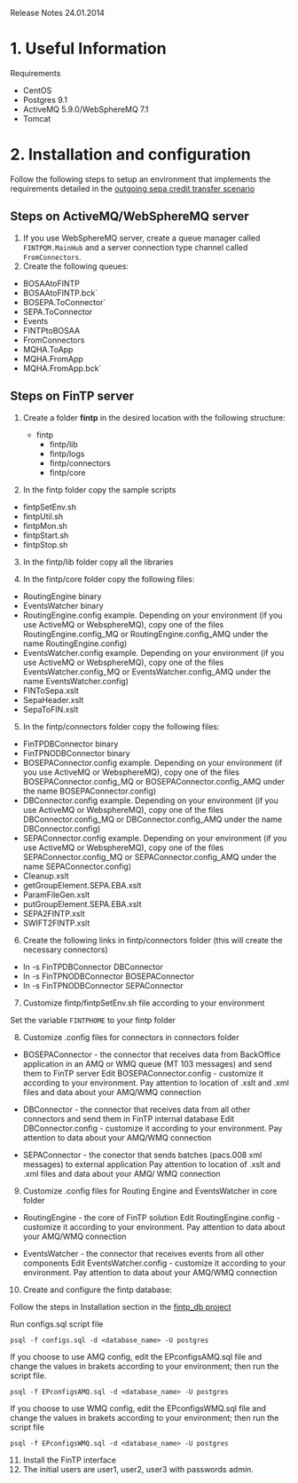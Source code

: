 Release Notes 24.01.2014

# 1. Useful Information

Requirements

- CentOS
- Postgres 9.1
- ActiveMQ  5.9.0/WebSphereMQ 7.1
- Tomcat 

# 2. Installation and configuration

Follow the following steps to setup an environment that implements the requirements detailed in the [outgoing sepa credit transfer scenario](http://www.fintp.org/releases/fintp-usage-scenarios/scenario-outgoing-sepa-credit-transfer/)

## Steps on ActiveMQ/WebSphereMQ server

1. If you use WebSphereMQ server, create a queue manager called `FINTPQM.MainHub` and a server connection type channel called `FromConnectors`.
2. Create the following queues:

- BOSAAtoFINTP
- BOSAAtoFINTP.bck`
- BOSEPA.ToConnector`
- SEPA.ToConnector
- Events
- FINTPtoBOSAA
- FromConnectors
- MQHA.ToApp
- MQHA.FromApp
- MQHA.FromApp.bck`

## Steps on FinTP server

1. Create a folder **fintp** in the desired location with the following structure:

    - fintp
      - fintp/lib
      - fintp/logs
      - fintp/connectors
      - fintp/core

2. In the fintp folder copy the sample scripts

- fintpSetEnv.sh
- fintpUtil.sh
- fintpMon.sh
- fintpStart.sh
- fintpStop.sh 

3. In the fintp/lib folder copy all the libraries 

4. In the fintp/core folder copy the following files:

- RoutingEngine binary
- EventsWatcher binary
- RoutingEngine.config example. Depending on your environment (if you use ActiveMQ or WebsphereMQ),  copy one of the files RoutingEngine.config_MQ or RoutingEngine.config_AMQ under the name RoutingEngine.config)
- EventsWatcher.config example. Depending on your environment (if you use ActiveMQ or WebsphereMQ),  copy one of the files EventsWatcher.config_MQ or EventsWatcher.config_AMQ under the name EventsWatcher.config)
- FINToSepa.xslt
- SepaHeader.xslt
- SepaToFIN.xslt

5. In the fintp/connectors folder copy the following files:

- FinTPDBConnector binary
- FinTPNODBConnector binary
- BOSEPAConnector.config example. Depending on your environment (if you use ActiveMQ or WebsphereMQ),  copy one of the files BOSEPAConnector.config_MQ or BOSEPAConnector.config_AMQ under the name BOSEPAConnector.config)
- DBConnector.config example. Depending on your environment (if you use ActiveMQ or WebsphereMQ),  copy one of the files DBConnector.config_MQ or DBConnector.config_AMQ under the name DBConnector.config)
- SEPAConnector.config example. Depending on your environment (if you use ActiveMQ or WebsphereMQ),  copy one of the files SEPAConnector.config_MQ or SEPAConnector.config_AMQ under the name SEPAConnector.config)
- Cleanup.xslt
- getGroupElement.SEPA.EBA.xslt 
- ParamFileGen.xslt
- putGroupElement.SEPA.EBA.xslt
- SEPA2FINTP.xslt
- SWIFT2FINTP.xslt

6. Create the following links in fintp/connectors folder (this will create the necessary connectors)

- ln -s FinTPDBConnector DBConnector
- ln -s FinTPNODBConnector BOSEPAConnector
- ln -s FinTPNODBConnector SEPAConnector

7. Customize fintp/fintpSetEnv.sh file according to your environment

Set the variable `FINTPHOME` to your fintp folder

8. Customize .config files for connectors in connectors folder

- BOSEPAConnector - the connector that receives data from BackOffice application in an AMQ or WMQ queue (MT 103 messages)  and send them to FinTP server
Edit BOSEPAConnector.config - customize it according to your environment. 
Pay attention to location of .xslt and .xml files and data about your AMQ/WMQ connection

- DBConnector - the connector that receives data from all other connectors and send them in FinTP internal database 
Edit DBConnector.config - customize it according to your environment. 
Pay attention to data about your AMQ/WMQ connection

- SEPAConnector - the conector that sends batches  (pacs.008 xml messages) to external application
Pay attention to location of .xslt and .xml files and data about your AMQ/ WMQ connection

9. Customize .config files for Routing Engine and EventsWatcher in core folder

- RoutingEngine - the core of FinTP solution
Edit RoutingEngine.config - customize it according to your environment. 
Pay attention to data about your AMQ/WMQ connection

- EventsWatcher - the connector that receives events from all other components 
Edit EventsWatcher.config - customize it according to your environment. 
Pay attention to data about your AMQ/WMQ connection

10. Create and configure the  fintp database:

Follow the steps in Installation section in the [fintp_db project](https://github.com/FinTP/fintp_db/README.md)

Run configs.sql script file

    psql -f configs.sql -d <database_name> -U postgres

If you choose to use AMQ config, edit the EPconfigsAMQ.sql file and change the values in brakets according to your environment; then run the script file.

    psql -f EPconfigsAMQ.sql -d <database_name> -U postgres

If you choose to use WMQ config, edit the EPconfigsWMQ.sql file and change the values in brakets according to your environment; then run the script file

    psql -f EPconfigsWMQ.sql -d <database_name> -U postgres

11. Install the FinTP interface
12. The initial users are user1, user2, user3 with passwords admin.
